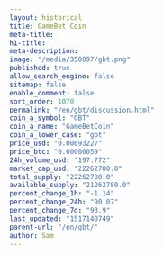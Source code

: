 ```yaml
---
layout: historical
title: GameBet Coin
meta-title: 
h1-title: 
meta-description: 
image: "/media/350897/gbt.png"
published: true
allow_search_engine: false
sitemap: false
enable_comment: false
sort_order: 1070
permalink: "/en/gbt/discussion.html"
coin_a_symbol: "GBT"
coin_a_name: "GameBetCoin"
coin_a_lower_case: "gbt"
price_usd: "0.00693227"
price_btc: "0.00000059"
24h_volume_usd: "197.772"
market_cap_usd: "22262780.0"
total_supply: "22262780.0"
available_supply: "21262780.0"
percent_change_1h: "-1.14"
percent_change_24h: "90.07"
percent_change_7d: "93.9"
last_updated: "1517140749"
parent-url: "/en/gbt/"
author: Sam
---
```


